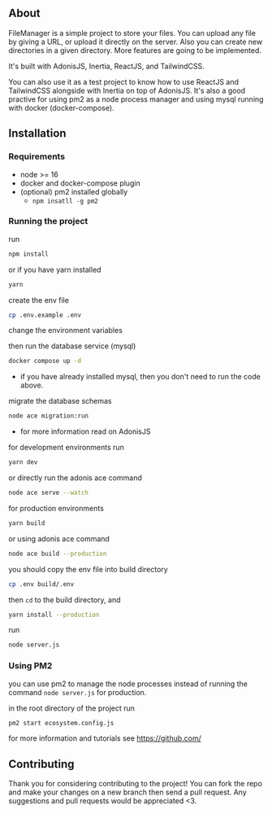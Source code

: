 ## About

FileManager is a simple project to store your files. You can upload any file by giving a URL, or upload it directly on the server. Also you can create new directories in a given directory. More features are going to be implemented.

It's built with AdonisJS, Inertia, ReactJS, and TailwindCSS.

You can also use it as a test project to know how to use ReactJS and TailwindCSS alongside with Inertia on top of AdonisJS. It's also a good practive for using pm2 as a node process manager and using mysql running with docker (docker-compose).

## Installation

### Requirements

- node >= 16
- docker and docker-compose plugin
- (optional) pm2 installed globally
  - `npm insatll -g pm2`

### Running the project

run

```bash
npm install
```

or if you have yarn installed

```bash
yarn
```

create the env file

```bash
cp .env.example .env
```

change the environment variables

then run the database service (mysql)

```bash
docker compose up -d
```

- if you have already installed mysql, then you don't need to run the code above.

migrate the database schemas

```bash
node ace migration:run
```

- for more information read on AdonisJS

for development environments run

```bash
yarn dev
```

or directly run the adonis ace command

```bash
node ace serve --watch
```

for production environments

```bash
yarn build
```

or using adonis ace command

```bash
node ace build --production
```

you should copy the env file into build directory

```bash
cp .env build/.env
```

then `cd` to the build directory, and

```bash
yarn install --production
```

run

```bash
node server.js
```

### Using PM2

you can use pm2 to manage the node processes instead of running the command `node server.js` for production.

in the root directory of the project run

```bash
pm2 start ecosystem.config.js
```

for more information and tutorials see https://github.com/

## Contributing

Thank you for considering contributing to the project!
You can fork the repo and make your changes on a new branch then send a pull request. Any suggestions and pull requests would be appreciated <3.
